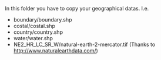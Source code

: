 In this folder you have to copy your geographical datas. I.e.

- boundary/boundary.shp
- costal/costal.shp
- country/country.shp
- water/water.shp
- NE2_HR_LC_SR_W/natural-earth-2-mercator.tif (Thanks to http://www.naturalearthdata.com/)
